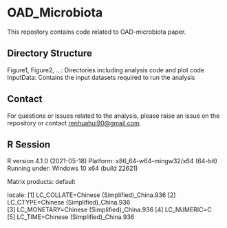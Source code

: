 # OAD_Microbiota

This repostory contains code related to OAD-microbiota paper.

## Directory Structure 

Figure1, Figure2, ...: Directories including analysis code and plot code
InputData: Contains the input datasets required to run the analysis

## Contact  
For questions or issues related to the analysis, please raise an issue on the repository or contact renhuahui90@gmail.com.

## R Session
R version 4.1.0 (2021-05-18)
Platform: x86_64-w64-mingw32/x64 (64-bit)
Running under: Windows 10 x64 (build 22621)

Matrix products: default

locale:
[1] LC_COLLATE=Chinese (Simplified)_China.936 
[2] LC_CTYPE=Chinese (Simplified)_China.936   
[3] LC_MONETARY=Chinese (Simplified)_China.936
[4] LC_NUMERIC=C                              
[5] LC_TIME=Chinese (Simplified)_China.936   
